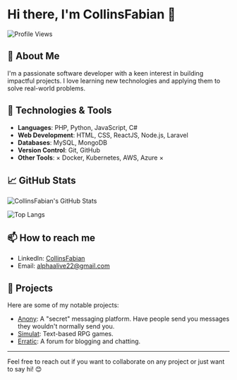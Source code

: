 # Hi there, I'm CollinsFabian 👋

![Profile Views](https://komarev.com/ghpvc/?username=CollinsFabian&color=green)

## 🚀 About Me
I'm a passionate software developer with a keen interest in building impactful projects. I love learning new technologies and applying them to solve real-world problems.

## 🔧 Technologies & Tools
- **Languages**: PHP, Python, JavaScript, C#
- **Web Development**: HTML, CSS, ReactJS, Node.js, Laravel
- **Databases**: MySQL, MongoDB
- **Version Control**: Git, GitHub
- **Other Tools**: × Docker, Kubernetes, AWS, Azure ×

## 📈 GitHub Stats
![CollinsFabian's GitHub Stats](https://github-readme-stats.vercel.app/api?username=CollinsFabian&show_icons=true&theme=radical)

![Top Langs](https://github-readme-stats.vercel.app/api/top-langs/?username=CollinsFabian&layout=compact&theme=radical)

## 📫 How to reach me
- LinkedIn: [CollinsFabian](https://www.linkedin.com/in/CollinsFabian)
- Email: [alphaalive22@gmail.com](mailto:alphaalive22@gmail.com)

## 💼 Projects
Here are some of my notable projects:
- [Anony](https://github.com/CollinsFabian/Anony): A "secret" messaging platform. Have people send you messages they wouldn't normally send you.
- [Simulat](https://github.com/CollinsFabian/Simulat): Text-based RPG games.
- [Erratic](https://github.com/CollinsFabian/Erratic): A forum for blogging and chatting.

<!-- ## 📝 Blog
I also write about my experiences and share knowledge on my [blog](https://collinsfabianblog.com). -->

---

Feel free to reach out if you want to collaborate on any project or just want to say hi! 😊
